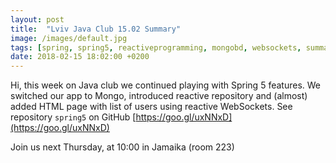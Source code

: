 ```yaml
---
layout: post
title:  "Lviv Java Club 15.02 Summary"
image: /images/default.jpg
tags: [spring, spring5, reactiveprogramming, mongobd, websockets, summary]
date: 2018-02-15 18:02:00 +0200
---
```


Hi, this week on Java club
we continued playing with Spring 5 features. We switched our app to Mongo, introduced reactive repository and (almost) added HTML page with list of users using reactive WebSockets. See repository `spring5` on GitHub [https://goo.gl/uxNNxD](https://goo.gl/uxNNxD)

Join us next Thursday, at 10:00 in Jamaika (room 223)

